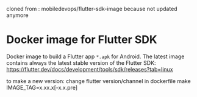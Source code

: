 cloned from : mobiledevops/flutter-sdk-image because not updated anymore

# Docker image for Flutter SDK

Docker image to build a Flutter app `*.apk` for Android. The latest image contains always the latest stable version of the Flutter SDK: https://flutter.dev/docs/development/tools/sdk/releases?tab=linux


to make a new version:
    change flutter version/channel in dockerfile
    make IMAGE_TAG=x.xx.x[-x.x.pre]

